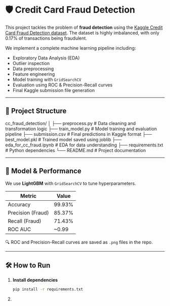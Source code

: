 # 🛡️ Credit Card Fraud Detection

This project tackles the problem of **fraud detection** using the [Kaggle Credit Card Fraud Detection dataset](https://www.kaggle.com/datasets/mlg-ulb/creditcardfraud). The dataset is highly imbalanced, with only 0.17% of transactions being fraudulent.

We implement a complete machine learning pipeline including:
- Exploratory Data Analysis (EDA)
- Outlier inspection
- Data preprocessing
- Feature engineering
- Model training with `GridSearchCV`
- Evaluation using ROC & Precision-Recall curves
- Final Kaggle submission file generation

---

## 📁 Project Structure

cc_fraud_detection/
│
├── preprocess.py # Data cleaning and transformation logic
├── train_model.py # Model training and evaluation pipeline
├── submission.csv # Final predictions in Kaggle format
├── best_model.pkl # Trained model saved using joblib
├── eda_for_cc_fraud.ipynb # EDA for data understanding
├── requirements.txt # Python dependencies
└── README.md # Project documentation


---

## 🧪 Model & Performance

We use **LightGBM** with `GridSearchCV` to tune hyperparameters.

| Metric     | Value     |
|------------|-----------|
| Accuracy   | 99.93%    |
| Precision (Fraud) | 85.37% |
| Recall (Fraud)    | 71.43% |
| ROC AUC    | ~0.99     |

🔍 ROC and Precision-Recall curves are saved as `.png` files in the repo.

---

## 🛠️ How to Run

1. **Install dependencies**
   ```bash
   pip install -r requirements.txt
2. 
